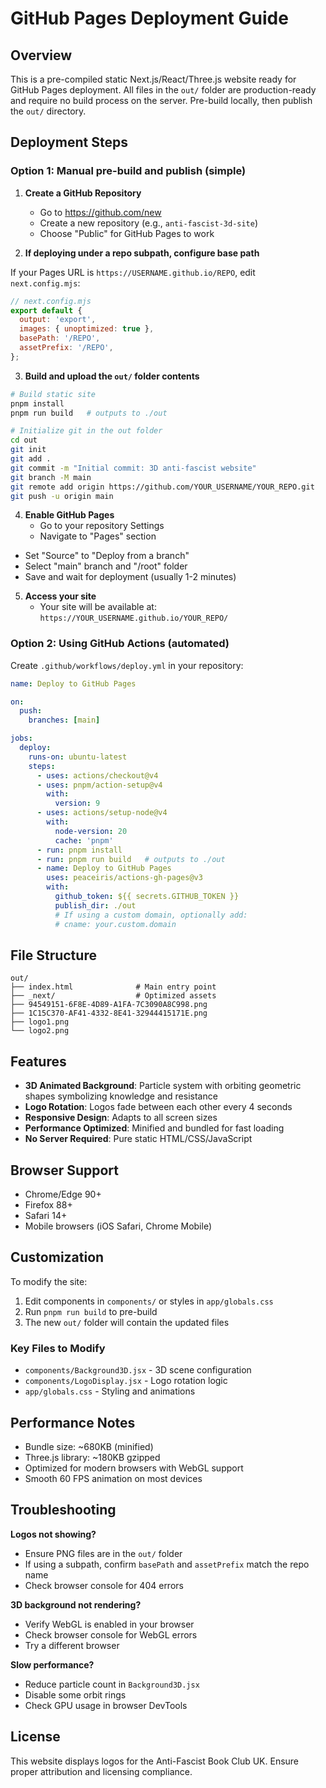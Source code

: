 # GitHub Pages Deployment Guide

## Overview
This is a pre-compiled static Next.js/React/Three.js website ready for GitHub Pages deployment. All files in the `out/` folder are production-ready and require no build process on the server. Pre-build locally, then publish the `out/` directory.

## Deployment Steps

### Option 1: Manual pre-build and publish (simple)

1. **Create a GitHub Repository**
   - Go to https://github.com/new
   - Create a new repository (e.g., `anti-fascist-3d-site`)
   - Choose "Public" for GitHub Pages to work

2. **If deploying under a repo subpath, configure base path**

If your Pages URL is `https://USERNAME.github.io/REPO`, edit `next.config.mjs`:

```js
// next.config.mjs
export default {
  output: 'export',
  images: { unoptimized: true },
  basePath: '/REPO',
  assetPrefix: '/REPO',
};
```

3. **Build and upload the `out/` folder contents**
  ```bash
  # Build static site
  pnpm install
  pnpm run build   # outputs to ./out

  # Initialize git in the out folder
  cd out
  git init
  git add .
  git commit -m "Initial commit: 3D anti-fascist website"
  git branch -M main
  git remote add origin https://github.com/YOUR_USERNAME/YOUR_REPO.git
  git push -u origin main
  ```

4. **Enable GitHub Pages**
   - Go to your repository Settings
   - Navigate to "Pages" section
  - Set "Source" to "Deploy from a branch"
  - Select "main" branch and "/root" folder
  - Save and wait for deployment (usually 1-2 minutes)

5. **Access your site**
   - Your site will be available at: `https://YOUR_USERNAME.github.io/YOUR_REPO/`

### Option 2: Using GitHub Actions (automated)

Create `.github/workflows/deploy.yml` in your repository:

```yaml
name: Deploy to GitHub Pages

on:
  push:
    branches: [main]

jobs:
  deploy:
    runs-on: ubuntu-latest
    steps:
      - uses: actions/checkout@v4
      - uses: pnpm/action-setup@v4
        with:
          version: 9
      - uses: actions/setup-node@v4
        with:
          node-version: 20
          cache: 'pnpm'
      - run: pnpm install
      - run: pnpm run build   # outputs to ./out
      - name: Deploy to GitHub Pages
        uses: peaceiris/actions-gh-pages@v3
        with:
          github_token: ${{ secrets.GITHUB_TOKEN }}
          publish_dir: ./out
          # If using a custom domain, optionally add:
          # cname: your.custom.domain
```

## File Structure

```
out/
├── index.html              # Main entry point
├── _next/                  # Optimized assets
├── 94549151-6F8E-4D89-A1FA-7C3090A8C998.png
├── 1C15C370-AF41-4332-8E41-32944415171E.png
├── logo1.png
└── logo2.png
```

## Features

- **3D Animated Background**: Particle system with orbiting geometric shapes symbolizing knowledge and resistance
- **Logo Rotation**: Logos fade between each other every 4 seconds
- **Responsive Design**: Adapts to all screen sizes
- **Performance Optimized**: Minified and bundled for fast loading
- **No Server Required**: Pure static HTML/CSS/JavaScript

## Browser Support

- Chrome/Edge 90+
- Firefox 88+
- Safari 14+
- Mobile browsers (iOS Safari, Chrome Mobile)

## Customization

To modify the site:

1. Edit components in `components/` or styles in `app/globals.css`
2. Run `pnpm run build` to pre-build
3. The new `out/` folder will contain the updated files

### Key Files to Modify

- `components/Background3D.jsx` - 3D scene configuration
- `components/LogoDisplay.jsx` - Logo rotation logic
- `app/globals.css` - Styling and animations

## Performance Notes

- Bundle size: ~680KB (minified)
- Three.js library: ~180KB gzipped
- Optimized for modern browsers with WebGL support
- Smooth 60 FPS animation on most devices

## Troubleshooting

**Logos not showing?**
- Ensure PNG files are in the `out/` folder
 - If using a subpath, confirm `basePath` and `assetPrefix` match the repo name
- Check browser console for 404 errors

**3D background not rendering?**
- Verify WebGL is enabled in your browser
- Check browser console for WebGL errors
- Try a different browser

**Slow performance?**
- Reduce particle count in `Background3D.jsx`
- Disable some orbit rings
- Check GPU usage in browser DevTools

## License

This website displays logos for the Anti-Fascist Book Club UK. Ensure proper attribution and licensing compliance.
